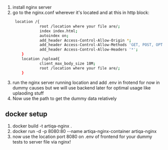 1. install nginx server
2. go to the nginx.conf wherever it's located and at this in http block:
    ```bash
     location /{
                root /location where your file are/;
                index index.html;
                autoindex on;
                add_header Access-Control-Allow-Origin *;
                add_header Access-Control-Allow-Methods 'GET, POST, OPTION';
                add_header Access-Control-Allow-Headers '*';
        }
        location /upload{
                client_max_body_size 10M;
                root /location where your file are/;
        }
    ```
3. run the nginx server running location and add .env in frotend for now in dummy causes but we will use backend later for optimal usage like uplaoding stuff
4. Now use the path to get the dummy data relatively




## docker setup
1. docker build -t artiqa-nginx .
2. docker run -d -p 8080:80 --name artiqa-nginx-container artiqa-nginx
3. now use the location port 8080 on .env of frontend for your dummy tests  to server file via nginx!


